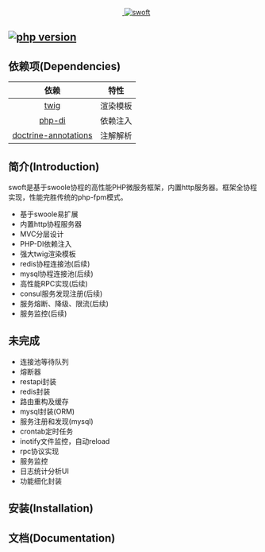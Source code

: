 <p align="center">
    <a href="https://github.com/stelin/swoft" target="_blank">
        <img src="http://www.stelin.me/assets/img/swoft.png" alt="swoft" />
    </a>
</p>


[![php version](https://img.shields.io/badge/php-7.0-blue.svg)](http://php.net/)
------------

依赖项(Dependencies)
------------

|依赖|  特性|
|:---:|:---:|
|[twig](https://github.com/twigphp/Twig)|渲染模板|
| [php-di](https://github.com/PHP-DI/PHP-DI)  |  依赖注入|
|[doctrine-annotations](https://github.com/doctrine/annotations)|注解解析|



简介(Introduction)
------------
swoft是基于swoole协程的高性能PHP微服务框架，内置http服务器。框架全协程实现，性能完胜传统的php-fpm模式。

- 基于swoole易扩展
- 内置http协程服务器
- MVC分层设计
- PHP-DI依赖注入
- 强大twig渲染模板
- redis协程连接池(后续)
- mysql协程连接池(后续)
- 高性能RPC实现(后续)
- consul服务发现注册(后续)
- 服务熔断、降级、限流(后续)
- 服务监控(后续)



未完成
------------

- 连接池等待队列
- 熔断器
- restapi封装
- redis封装
- 路由重构及缓存
- mysql封装(ORM)
- 服务注册和发现(mysql)
- crontab定时任务
- inotify文件监控，自动reload
- rpc协议实现
- 服务监控
- 日志统计分析UI
- 功能细化封装




安装(Installation)
------------


文档(Documentation)
-------------

